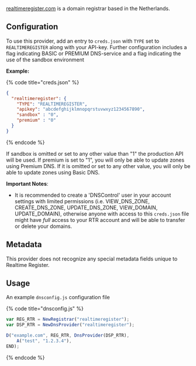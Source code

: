 [realtimeregister.com](https://realtimeregister.com) is a domain registrar based in the Netherlands.

## Configuration

To use this provider, add an entry to `creds.json` with `TYPE` set to `REALTIMEREGISTER`
along with your API-key. Further configuration includes a flag indicating BASIC or PREMIUM DNS-service and a flag
indicating the use of the sandbox environment

**Example:**

{% code title="creds.json" %}
```json
{
  "realtimeregister": {
    "TYPE": "REALTIMEREGISTER",
    "apikey": "abcdefghijklmnopqrstuvwxyz1234567890",
    "sandbox" : "0",
    "premium" : "0"
  }
}
```
{% endcode %}

If sandbox is omitted or set to any other value than "1" the production API will be used.
If premium is set to "1", you will only be able to update zones using Premium DNS. If it is omitted or set to any other value, you
will only be able to update zones using Basic DNS.

**Important Notes**:
* It is recommended to create a 'DNSControl' user in your account settings with limited permissions
(i.e. VIEW_DNS_ZONE, CREATE_DNS_ZONE, UPDATE_DNS_ZONE, VIEW_DOMAIN, UPDATE_DOMAIN), otherwise anyone with
access to this `creds.json` file might have *full* access to your RTR account and will be able to transfer or delete your domains.

## Metadata
This provider does not recognize any special metadata fields unique to Realtime Register.

## Usage
An example `dnsconfig.js` configuration file

{% code title="dnsconfig.js" %}
```javascript
var REG_RTR = NewRegistrar("realtimeregister");
var DSP_RTR = NewDnsProvider("realtimeregister");

D("example.com", REG_RTR, DnsProvider(DSP_RTR),
    A("test", "1.2.3.4"),
END);
```
{% endcode %}
